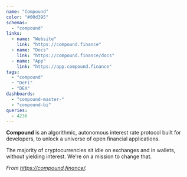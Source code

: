 ```yaml
---
name: "Compound"
color: "#00d395"
schemas:
  - "compound"
links:
  - name: "Website"
    link: "https://compound.finance"
  - name: "Docs"
    link: "https://compound.finance/docs"
  - name: "App"
    link: "https://app.compound.finance"
tags:
  - "compound"
  - "DeFi"
  - "DEX"
dashboards:
  - "compound-master-"
  - "compound-bi"
queries:
  - 4236
---
```


**Compound** is an algorithmic, autonomous interest rate protocol built for developers, to unlock a universe of open financial applications.

The majority of cryptocurrencies sit idle on exchanges and in wallets, without yielding interest. We're on a mission to change that.

*From https://compound.finance/.*
